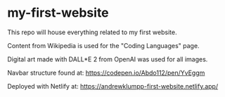 # my-first-website
This repo will house everything related to my first website.

Content from Wikipedia is used for the "Coding Languages" page.

Digital art made with DALL*E 2 from OpenAI was used for all images.

Navbar structure found at: https://codepen.io/Abdo112/pen/YvEggm

Deployed with Netlify at: https://andrewklumpp-first-website.netlify.app/
